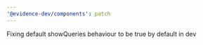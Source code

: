 ```yaml
---
'@evidence-dev/components': patch
---
```


Fixing default showQueries behaviour to be true by default in dev
